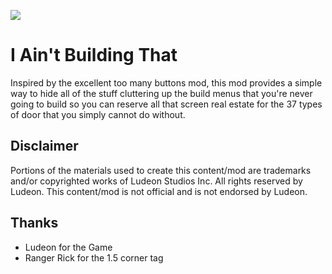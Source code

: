 <p>
  <a href="https://steamcommunity.com/sharedfiles/filedetails/?id=3118060751" alt="Steam Workshop Link">
  <img src="https://img.shields.io/static/v1?label=Steam&message=Workshop&color=blue&logo=steam&link=https://steamcommunity.com/sharedfiles/filedetails/?id=3118060751"/>
  </a>
</p>

# I Ain't Building That

Inspired by the excellent too many buttons mod, this mod provides a simple way to hide all of the stuff cluttering up the build menus that you're never going to build so you can reserve all that screen real estate for the 37 types of door that you simply cannot do without.

## Disclaimer
Portions of the materials used to create this content/mod are trademarks and/or copyrighted works of Ludeon Studios Inc. All rights reserved by Ludeon. This content/mod is not official and is not endorsed by Ludeon.

## Thanks
* Ludeon for the Game
* Ranger Rick for the 1.5 corner tag
